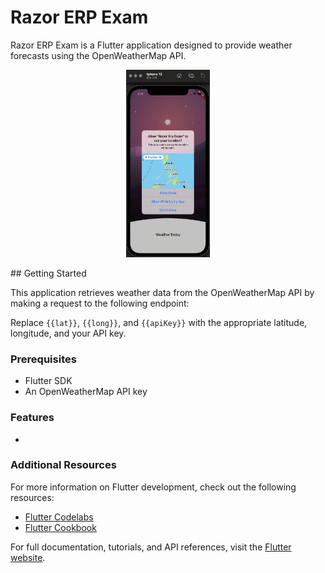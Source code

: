 # Razor ERP Exam

Razor ERP Exam is a Flutter application designed to provide weather forecasts using the OpenWeatherMap API.

<p align="center">
  <img src="docs/demo.gif" alt="Demo" height="300"/>
</p>
## Getting Started

This application retrieves weather data from the OpenWeatherMap API by making a request to the following endpoint:

Replace `{{lat}}`, `{{long}}`, and `{{apiKey}}` with the appropriate latitude, longitude, and your API key.

### Prerequisites

- Flutter SDK
- An OpenWeatherMap API key

### Features

- 
### Additional Resources

For more information on Flutter development, check out the following resources:

- [Flutter Codelabs](https://docs.flutter.dev/get-started/codelab)
- [Flutter Cookbook](https://docs.flutter.dev/cookbook)

For full documentation, tutorials, and API references, visit the [Flutter website](https://docs.flutter.dev/).
